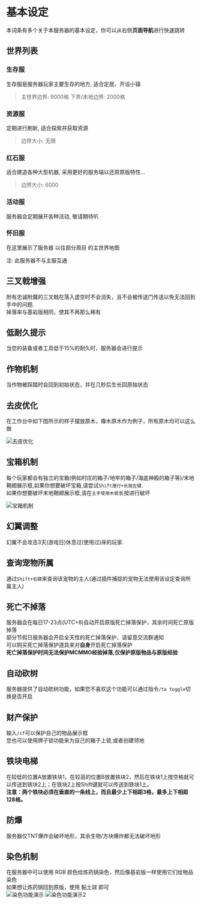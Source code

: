 # 基本设定

本词条有多个关于本服务器的基本设定，你可以从右侧**页面导航**进行快速跳转

## 世界列表

### 生存服

生存服是服务器玩家主要生存的地方, 适合定居、开设小镇

> 主世界边界: 9000格
> 下界/末地边界: 2000格

### 资源服

定期进行刷新, 适合探索并获取资源

> 边界大小: 无限

### 红石服

适合建造各种大型机器, 采用更好的服务端以还原原版特性...

> 边界大小: 6000

### 活动服

服务器会定期展开各种活动, 敬请期待叭

### 怀旧服

在这里展示了服务器 以往部分周目 的主世界地图  

注: 此服务器不与主服互通

## 三叉戟增强

附有忠诚附魔的三叉戟在落入虚空时不会消失，且不会被传送门传送以免无法回到手中的问题.  
掉落率与基岩版相同，使其不再那么稀有

## 低耐久提示

当您的装备或者工具低于15%的耐久时，服务器会进行提示

## 作物机制

当作物被踩踏时会回到初始状态，并在几秒后生长回原始状态

## 去皮优化

在工作台中如下图所示的样子摆放原木，橡木原木作为例子，所有原木均可以这么做

![去皮优化](/images/去皮优化.png)

## 宝箱机制

每个玩家都会有独立的宝箱(例如村庄的箱子/地牢的箱子/海底神殿的箱子等)/末地鞘翅展示框,如果你想要破坏宝箱,请尝试`Shift潜行+长按左键`.  
如果你想要破坏末地鞘翅展示框,请在`主手使用木棍`长按进行破坏

![宝箱机制](/images/宝箱机制.png)

## 幻翼调整

幻翼不会攻击3天(游戏日)休息过(使用过)床的玩家.

## 查询宠物所属

通过`Shift+右键`来查询该宠物的主人(通过插件捕捉的宠物无法使用该设定查询所属主人)

## 死亡不掉落

服务器会在每日17-23点(UTC+8)自动开启原版死亡掉落保护，其余时间死亡原版掉落  
部分节假日服务器会开启全天性的死亡掉落保护，请留意交流群通知  
可以购买死亡掉落保护道具来对**自身**开启死亡掉落保护  
**死亡掉落保护时间无法保护MCMMO经验掉落,仅保护原版物品与原版经验**

## 自动砍树

服务器提供了自动砍树功能，如果您不喜欢这个功能可以通过指令`/ta toggle`切换是否开启

## 财产保护

输入`/cf`可以保护自己的物品展示框  
您也可以使用牌子锁功能来为自己的箱子上锁,或者创建领地

## 铁块电梯

在较低的位置A放置铁块1，在较高的位置B放置铁块2，然后在铁块1上按空格就可以传送到铁块2上；在铁块2上按Shift键就可以传送到铁块1上。  
**注意：两个铁块必须在垂直的一条线上，而且最少上下相距3格，最多上下相距128格。**

## 防爆

服务器仅TNT爆炸会破坏地形，其余生物/方块爆炸都无法破坏地形

## 染色机制

在服务器中可以使用 RGB 颜色给炼药锅染色，然后像基岩版一样使用它们给物品染色  
如果想让炼药锅回到原版，使用 黏土球 即可  
![染色功能演示](/images/染色功能演示.gif)
![染色功能演示2](/images/染色功能演示2.gif)